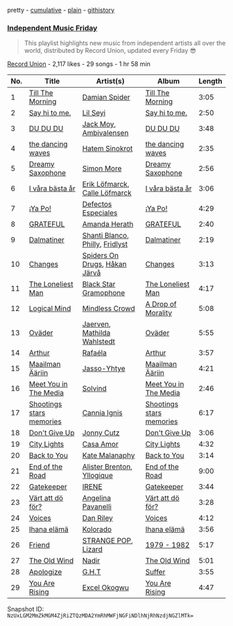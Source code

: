 pretty - [cumulative](/playlists/cumulative/3PF0U9lqNSODHjJq28lmvA.md) - [plain](/playlists/plain/3PF0U9lqNSODHjJq28lmvA) - [githistory](https://github.githistory.xyz/mackorone/spotify-playlist-archive/blob/main/playlists/plain/3PF0U9lqNSODHjJq28lmvA)

### [Independent Music Friday](https://open.spotify.com/playlist/3PF0U9lqNSODHjJq28lmvA)

> This playlist highlights new music from independent artists all over the world, distributed by Record Union, updated every Friday 😎

[Record Union](https://open.spotify.com/user/recordunion) - 2,117 likes - 29 songs - 1 hr 58 min

| No. | Title | Artist(s) | Album | Length |
|---|---|---|---|---|
| 1 | [Till The Morning](https://open.spotify.com/track/0EYeJT4DJ8ZbAZitHnEQX5) | [Damian Spider](https://open.spotify.com/artist/3Xwljb7sF4WmGC1bjTvJHA) | [Till The Morning](https://open.spotify.com/album/7bluKkU0dfLPFATq7WoeMG) | 3:05 |
| 2 | [Say hi to me.](https://open.spotify.com/track/5eBWHCX2eplDKzrmlBzOU1) | [Lil Seyi](https://open.spotify.com/artist/2Z5C4k6StRPuT2ZipvC00O) | [Say hi to me.](https://open.spotify.com/album/2vrNhUYpoWPB34DWndekBN) | 2:50 |
| 3 | [DU DU DU](https://open.spotify.com/track/2vVWDqHsmIpjFZqctG3QJn) | [Jack Moy](https://open.spotify.com/artist/58tNZRHNf5ScIAo7zBZDbU), [Ambivalensen](https://open.spotify.com/artist/0ZF9JhwucCz0sMbxOGVa4Z) | [DU DU DU](https://open.spotify.com/album/7aOG03QSda5imQvLOr5fYb) | 3:48 |
| 4 | [the dancing waves](https://open.spotify.com/track/5pQm2DGpkENo6lP22dasME) | [Hatem Sinokrot](https://open.spotify.com/artist/5yuNH03CjZ270VkTmpLjPZ) | [the dancing waves](https://open.spotify.com/album/5z9ewBUeJzIqhQjYjfINLR) | 2:35 |
| 5 | [Dreamy Saxophone](https://open.spotify.com/track/79mTHwD3S9uPcI6RLySys4) | [Simon More](https://open.spotify.com/artist/7cxwJ9b6cy0IXosznqXs5r) | [Dreamy Saxophone](https://open.spotify.com/album/4umznZLT4rHVg1TZWv9QwH) | 2:56 |
| 6 | [I våra bästa år](https://open.spotify.com/track/4Cvyt0vell1cA6c9rxxNhz) | [Erik Löfmarck](https://open.spotify.com/artist/6yucunkyQD9WOadUmDvAOD), [Calle Löfmarck](https://open.spotify.com/artist/7BwcTfRKUwpSci63agzGb3) | [I våra bästa år](https://open.spotify.com/album/56b62Lwml3JXDJxVRLQ3YO) | 3:06 |
| 7 | [¡Ya Po!](https://open.spotify.com/track/2qYtTjlk6yZPzsWCLLWZaJ) | [Defectos Especiales](https://open.spotify.com/artist/70fzjrfX3Ps6YepV5FYhta) | [¡Ya Po!](https://open.spotify.com/album/2va9LUOB8GbK4ue32BL1HI) | 4:29 |
| 8 | [GRATEFUL](https://open.spotify.com/track/3w4MntY8F8mg2FGyr4WtZY) | [Amanda Herath](https://open.spotify.com/artist/1eRyomTxyE4tOpMjTLmRiT) | [GRATEFUL](https://open.spotify.com/album/7KoLmunPPytll4bA3WYQgD) | 2:40 |
| 9 | [Dalmatiner](https://open.spotify.com/track/416zEIteZuKwSiGFjXpuGW) | [Shanti Blanco](https://open.spotify.com/artist/7ddwT1YBsclpDNyh1uFLwu), [Philly](https://open.spotify.com/artist/1NCPSuEn4tCtPesgOnqSQN), [Fridlyst](https://open.spotify.com/artist/3JNEVqwIPrDatUMQ2qigvt) | [Dalmatiner](https://open.spotify.com/album/11EIbmPBzeSU2ersMh0ZEj) | 2:19 |
| 10 | [Changes](https://open.spotify.com/track/0ZL2DUx0bmau7xCfnMIM7t) | [Spiders On Drugs](https://open.spotify.com/artist/0L1ISkAR88soOflJEb5sLm), [Håkan Järvå](https://open.spotify.com/artist/2F0mCG95oNtmJD11iUHAnX) | [Changes](https://open.spotify.com/album/7a3BTHVk7ehrx9S3CEzn3V) | 3:13 |
| 11 | [The Loneliest Man](https://open.spotify.com/track/4u5aleGQf8Lubm34dGuhXU) | [Black Star Gramophone](https://open.spotify.com/artist/2SrwMlVm1cZyrOsmfjitcI) | [The Loneliest Man](https://open.spotify.com/album/0qKzp9SQJLTTHFgmVMcjzb) | 4:17 |
| 12 | [Logical Mind](https://open.spotify.com/track/6hSrYmb2ktQDbzRMsCNgP7) | [Mindless Crowd](https://open.spotify.com/artist/7GojspFehpJJQysyPweHzB) | [A Drop of Morality](https://open.spotify.com/album/6EctLga42EdVkJ1RvhH8CW) | 5:08 |
| 13 | [Oväder](https://open.spotify.com/track/0EYbBjLYNqX18X1u2vQr3B) | [Jaerven](https://open.spotify.com/artist/6J0K4RGfMswxa4aObNQtAw), [Mathilda Wahlstedt](https://open.spotify.com/artist/161bhBObt7cDt8R0KA2d7x) | [Oväder](https://open.spotify.com/album/6hsjJ6YhTSEqgucMutmlAw) | 5:55 |
| 14 | [Arthur](https://open.spotify.com/track/2Vvpi3A7mmgOJi3HxUzCpH) | [Rafaéla](https://open.spotify.com/artist/3qIJZa4FZxCL9um3Mqzv6p) | [Arthur](https://open.spotify.com/album/2TeB3sl9aS4uf4fKraKY9M) | 3:57 |
| 15 | [Maailman Ääriin](https://open.spotify.com/track/2sMxQlMY6o01g5UQmkYtxC) | [Jasso\-Yhtye](https://open.spotify.com/artist/40psl6RWRRutiIhZrrExpR) | [Maailman Ääriin](https://open.spotify.com/album/1hg1jR1YeWuetZueKA3AUe) | 4:21 |
| 16 | [Meet You in The Media](https://open.spotify.com/track/4651wbIb7xLzHASVF9Qi9d) | [Solvind](https://open.spotify.com/artist/4XwwyUWfJ0ka29mvQIxL5X) | [Meet You in The Media](https://open.spotify.com/album/6LVkCxXV4qJHKoIkwRn7Gn) | 2:46 |
| 17 | [Shootings stars memories](https://open.spotify.com/track/3Ja7OUJstwTey7GlMQmxLg) | [Cannia Ignis](https://open.spotify.com/artist/1G9TQvj4OFEqCz29kpdLoK) | [Shootings stars memories](https://open.spotify.com/album/6sJ5MJvVa0tgaS0O0XVJ33) | 6:17 |
| 18 | [Don't Give Up](https://open.spotify.com/track/2O1yJxPLgratmhXlFQYbzr) | [Jonny Cutz](https://open.spotify.com/artist/6BS6bNZmciBN6nZ0c0yZMR) | [Don't Give Up](https://open.spotify.com/album/0DCxIcPqvBZLvTx7TEoZtG) | 3:06 |
| 19 | [City Lights](https://open.spotify.com/track/3TsAE5gd62KDAhMv0KZG9c) | [Casa Amor](https://open.spotify.com/artist/2kESRBCY8orARt3xO8DbXP) | [City Lights](https://open.spotify.com/album/0KUg8XfrXczveSCGmM5ibU) | 4:32 |
| 20 | [Back to You](https://open.spotify.com/track/3cRZbjLZWEKxPc1y5Se2uS) | [Kate Malanaphy](https://open.spotify.com/artist/57cWLIBbtzJpjmPeqSyKF0) | [Back to You](https://open.spotify.com/album/1f0oR3KyCe4g5cZ3GbH2cZ) | 3:14 |
| 21 | [End of the Road](https://open.spotify.com/track/6PVPXniBzblPys522JcnZi) | [Alister Brenton](https://open.spotify.com/artist/7Mk0AwHMM1WhcUDWdel3YK), [Yllogique](https://open.spotify.com/artist/0TlWDHja4gzwEwIptKDGDD) | [End of the Road](https://open.spotify.com/album/2qf7c8HjUBucFpv73ry378) | 9:00 |
| 22 | [Gatekeeper](https://open.spotify.com/track/5UIEOSgxPqx7uZwLAtAFSn) | [IRENE](https://open.spotify.com/artist/5HneKjOhR4gxZ1f4eINoyG) | [Gatekeeper](https://open.spotify.com/album/3hPx7CGNt6Tayb5B3DXQeL) | 3:44 |
| 23 | [Värt att dö för?](https://open.spotify.com/track/0kUj66uBPXbjwIwdD4OLcE) | [Angelina Pavanelli](https://open.spotify.com/artist/2Q1zoh7mp07ods0rRoqL0i) | [Värt att dö för?](https://open.spotify.com/album/2bGkvarKqtchdHOCMM8h9Z) | 3:28 |
| 24 | [Voices](https://open.spotify.com/track/4xIxXH4c2FsDiyJaEac75w) | [Dan Riley](https://open.spotify.com/artist/0yqVhpcFALDmfL4ySPfZbo) | [Voices](https://open.spotify.com/album/4z680hbUF7eMwTiTJvnd0O) | 4:12 |
| 25 | [Ihana elämä](https://open.spotify.com/track/2tA3ETGWjy4E06t3d31KeF) | [Kolorado](https://open.spotify.com/artist/7BP6WsGGX9GJdSeJ26I77i) | [Ihana elämä](https://open.spotify.com/album/7FSfLBK7Gyau1g19gj4fDW) | 3:56 |
| 26 | [Friend](https://open.spotify.com/track/6cRGQnCmqg42RvPZfQJF03) | [STRANGE POP](https://open.spotify.com/artist/3diBSgk6AnjzEsb7CsIRoO), [Lizard](https://open.spotify.com/artist/3eWzSwAoHCTIxba358ZDyj) | [1979 \- 1982](https://open.spotify.com/album/1nICtic925zqtuc4a9sc8R) | 5:17 |
| 27 | [The Old Wind](https://open.spotify.com/track/0xyy22PJo8nCLmt1ImKX6e) | [Nadir](https://open.spotify.com/artist/2RUA2i47wfyPxlKXFX41rN) | [The Old Wind](https://open.spotify.com/album/3yAOmubJiS1ynygc2Ua7qH) | 5:01 |
| 28 | [Apologize](https://open.spotify.com/track/3F8jfTci2zemZ9uhb51x9x) | [G.H.T](https://open.spotify.com/artist/34PbvrclYsNyDya3Obsz3D) | [Suffer](https://open.spotify.com/album/6MbkXGhzhoSFCT5hBHqkUK) | 3:55 |
| 29 | [You Are Rising](https://open.spotify.com/track/14NHmA6xXWQxiXCshtJIY9) | [Excel Okogwu](https://open.spotify.com/artist/5DXBRpjx9bCWv7EZxnqlXR) | [You Are Rising](https://open.spotify.com/album/3JSRYToOefxtnzi8YJKzHt) | 4:47 |

Snapshot ID: `NzUxLGM2MmZkMGM4ZjRiZTQzMDA2YmRhMWFjNGFiNDlhNjRhNzdjNGZlMTk=`
